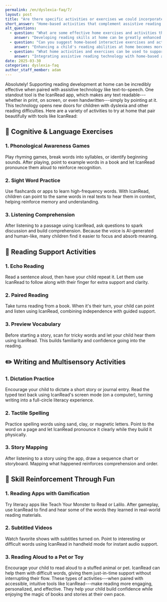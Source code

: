 ```yaml
---
permalink: /en/dyslexia-faq/7/
layout: post
title: "Are there specific activities or exercises we could incorporate at home that complement the use of assistive reading technology?"
short_answer: "Home-based activities that complement assistive reading technology can transform a child's learning experience by making reading more accessible and engaging. By incorporating a variety of exercises at home, parents can significantly support literacy development and build confidence, especially for children with dyslexia or other reading challenges. Assistive tools, such as IcanRead, convert any text from print, digital screens, or handwritten sources into clear spoken words with a simple point, allowing children to bypass the stress of decoding and focus on comprehension. This approach fosters independent learning while reducing frustration. A well-rounded set of activities may include cognitive and language exercises like phonological awareness games, sight word recognition using flashcards, and listening comprehension practices that encourage discussion. Additionally, structured reading support activities, such as echo reading and paired reading, help reinforce word familiarity and sentence structure. Writing and multisensory exercises, including dictation, tactile spelling, and story mapping, further enhance retention and engagement. Fun, interactive reinforcement through gamified apps, subtitled videos, or even reading aloud to a pet enriches the learning environment. Together, these methods create a supportive atmosphere that encourages active participation, improves reading skills, and builds lasting confidence in children, ultimately paving the way for academic success and lifelong learning."
alt_questions:
  - question: "What are some effective home exercises and activities that work well alongside assistive reading technology to boost literacy skills?"
    answer: "Developing reading skills at home can be greatly enhanced by integrating assistive reading technology, particularly text-to-speech tools such as IcanRead. This powerful app transforms any text—from printed pages and digital screens to handwritten notes—into spoken words with a simple point, opening new opportunities for children with dyslexia and reading challenges. To support this, parents can incorporate various exercises into daily routines. Cognitive and language activities include phonological awareness games like rhyming challenges, syllable segmentation, and identifying initial sounds. Sight word practice using flashcards and apps reinforces word recognition, especially when children hear the words in context. Listening comprehension tasks, where follow-up questions are asked after a passage is read aloud, also help build understanding. Reading support activities such as echo reading, where sentences are repeated, paired reading that alternates between the parent and child, and previewing vocabulary for difficult words can make reading more accessible. Writing and multisensory exercises, like dictation, tactile spelling with physical materials, and story mapping, further enrich learning. Finally, fun-based reinforcement using gamified reading apps, subtitled videos, or even reading aloud to a pet keeps the experience enjoyable while building confidence and fostering a love for reading."
  - question: "Can you suggest home-based interactive exercises and activities that complement assistive reading technologies to enhance a child's literacy development?"
    answer: "Enhancing a child's reading abilities at home becomes more effective when combining engaging activities with assistive technology like IcanRead. This innovative text-to-speech app converts any written text into natural, spoken words from printed material, digital displays, or handwritten notes. Parents can use it to support various learning exercises. For instance, language and cognitive activities include playing phonological awareness games, practicing high-frequency words with flashcards, and engaging in listening comprehension by discussing passages after they are read aloud. Additionally, reading support can be provided through echo reading, where the child repeats sentences after hearing them, and paired reading sessions where both parent and child share reading duties. Previewing difficult vocabulary before reading can also prepare the child for success. Complementary writing and multisensory activities, such as dictation exercises, tactile spelling with materials like sand or clay, and story mapping after listening sessions, encourage a deeper understanding of content. Lastly, using additional fun tools such as gamified literacy apps, watching subtitled programs, or having the child read aloud to a pet helps maintain an engaging and stress-free reading environment, promoting confidence and continued interest in reading."
  - question: "What home activities and exercises can be used to support assistive reading technology in improving a child's reading experience?"
    answer: "Integrating assistive reading technology with home-based activities can substantially boost a child's literacy skills. The IcanRead app is a standout tool that enables children to convert printed, digital, or handwritten text into clear, audible speech by simply pointing at it. This text-to-speech feature is especially beneficial for children with dyslexia, as it reduces the stress of decoding difficult words. Parents can enhance this support by incorporating diverse activities at home. Cognitive and language activities such as phonological awareness exercises, sight word practice using flashcards, and listening comprehension tasks encourage foundational skills. Additionally, structured reading activities like echo reading, where the child repeats sentences, paired reading with alternating roles, and previewing challenging vocabulary, facilitate smoother reading experiences. Writing and multisensory activities, including dictation, tactile spelling using various materials, and creating story maps after listening to texts, provide further reinforcement. Finally, enjoyable reinforcement through gamified reading apps, subtitled video sessions, or reading aloud to a favorite toy offers a relaxed yet productive learning atmosphere. Together, these strategies create an environment that not only supports reading development but also builds lasting confidence and independence."
date: 2025-03-30
categories: dyslexia-faq
author_staff_member: adam
---
```


Absolutely! Supporting reading development at home can be incredibly effective when paired with assistive technology like text-to-speech. One standout tool is the IcanRead app, which makes any text readable---whether in print, on screen, or even handwritten---simply by pointing at it. This technology opens new doors for children with dyslexia and other reading difficulties. Here are a variety of activities to try at home that pair beautifully with tools like IcanRead:
## 🧠 Cognitive & Language Exercises
### 1. Phonological Awareness Games
Play rhyming games, break words into syllables, or identify beginning sounds. After playing, point to example words in a book and let IcanRead pronounce them aloud to reinforce recognition.
### 2. Sight Word Practice
Use flashcards or apps to learn high-frequency words. With IcanRead, children can point to the same words in real texts to hear them in context, helping reinforce memory and understanding.
### 3. Listening Comprehension
After listening to a passage using IcanRead, ask questions to spark discussion and build comprehension. Because the voice is AI-generated and human-like, many children find it easier to focus and absorb meaning.
## 📖 Reading Support Activities
### 1. Echo Reading
Read a sentence aloud, then have your child repeat it. Let them use IcanRead to follow along with their finger for extra support and clarity.
### 2. Paired Reading
Take turns reading from a book. When it's their turn, your child can point and listen using IcanRead, combining independence with guided support.
### 3. Preview Vocabulary
Before starting a story, scan for tricky words and let your child hear them using IcanRead. This builds familiarity and confidence going into the reading.
## ✏️ Writing and Multisensory Activities
### 1. Dictation Practice
Encourage your child to dictate a short story or journal entry. Read the typed text back using IcanRead's screen mode (on a computer), turning writing into a full-circle literacy experience.
### 2. Tactile Spelling
Practice spelling words using sand, clay, or magnetic letters. Point to the word on a page and let IcanRead pronounce it clearly while they build it physically.
### 3. Story Mapping
After listening to a story using the app, draw a sequence chart or storyboard. Mapping what happened reinforces comprehension and order.
## 🎯 Skill Reinforcement Through Fun
### 1. Reading Apps with Gamification
Try literacy apps like Teach Your Monster to Read or Lalilo. After gameplay, use IcanRead to find and hear some of the words they learned in real-world reading materials.
### 2. Subtitled Videos
Watch favorite shows with subtitles turned on. Point to interesting or difficult words using IcanRead in handheld mode for instant audio support.
### 3. Reading Aloud to a Pet or Toy
Encourage your child to read aloud to a stuffed animal or pet. IcanRead can help them with difficult words, giving them just-in-time support without interrupting their flow.
These types of activities---when paired with accessible, intuitive tools like IcanRead---make reading more engaging, personalized, and effective. They help your child build confidence while enjoying the magic of books and stories at their own pace.
